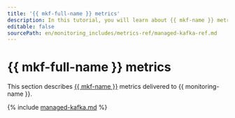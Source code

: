 ```yaml
---
title: '{{ mkf-full-name }} metrics'
description: In this tutorial, you will learn about {{ mkf-name }} metrics.
editable: false
sourcePath: en/monitoring_includes/metrics-ref/managed-kafka-ref.md
---
```


# {{ mkf-full-name }} metrics

This section describes [{{ mkf-name }}](../../managed-kafka/) metrics delivered to {{ monitoring-name }}.

{% include [managed-kafka.md](../../_includes/monitoring/metrics-ref/managed-kafka.md) %}